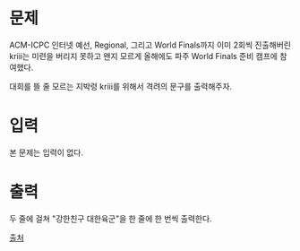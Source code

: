 # 문제

ACM-ICPC 인터넷 예선, Regional, 그리고 World Finals까지 이미 2회씩 진출해버린 kriii는 미련을 버리지 못하고 왠지 모르게 올해에도 파주 World Finals 준비 캠프에 참여했다.

대회를 뜰 줄 모르는 지박령 kriii를 위해서 격려의 문구를 출력해주자.

# 입력

본 문제는 입력이 없다.

# 출력

두 줄에 걸쳐 "강한친구 대한육군"을 한 줄에 한 번씩 출력한다.

[출처](https://www.acmicpc.net/problem/10718)
